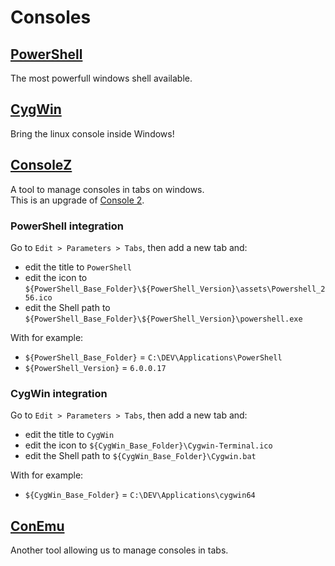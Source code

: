 # Consoles

## [PowerShell](https://github.com/PowerShell/PowerShell)

The most powerfull windows shell available.

## [CygWin](https://www.cygwin.com/)

Bring the linux console inside Windows!

## [ConsoleZ](https://github.com/cbucher/console)

A tool to manage consoles in tabs on windows.  
This is an upgrade of [Console 2](https://sourceforge.net/projects/console).

### PowerShell integration

Go to `Edit > Parameters > Tabs`, then add a new tab and:
* edit the title to `PowerShell`
* edit the icon to `${PowerShell_Base_Folder}\${PowerShell_Version}\assets\Powershell_256.ico`
* edit the Shell path to `${PowerShell_Base_Folder}\${PowerShell_Version}\powershell.exe`

With for example:
* `${PowerShell_Base_Folder}` = `C:\DEV\Applications\PowerShell`
* `${PowerShell_Version}` = `6.0.0.17`

### CygWin integration

Go to `Edit > Parameters > Tabs`, then add a new tab and:
* edit the title to `CygWin`
* edit the icon to `${CygWin_Base_Folder}\Cygwin-Terminal.ico`
* edit the Shell path to `${CygWin_Base_Folder}\Cygwin.bat`

With for example:
* `${CygWin_Base_Folder}` = `C:\DEV\Applications\cygwin64`

## [ConEmu](https://conemu.github.io/)

Another tool allowing us to manage consoles in tabs.
